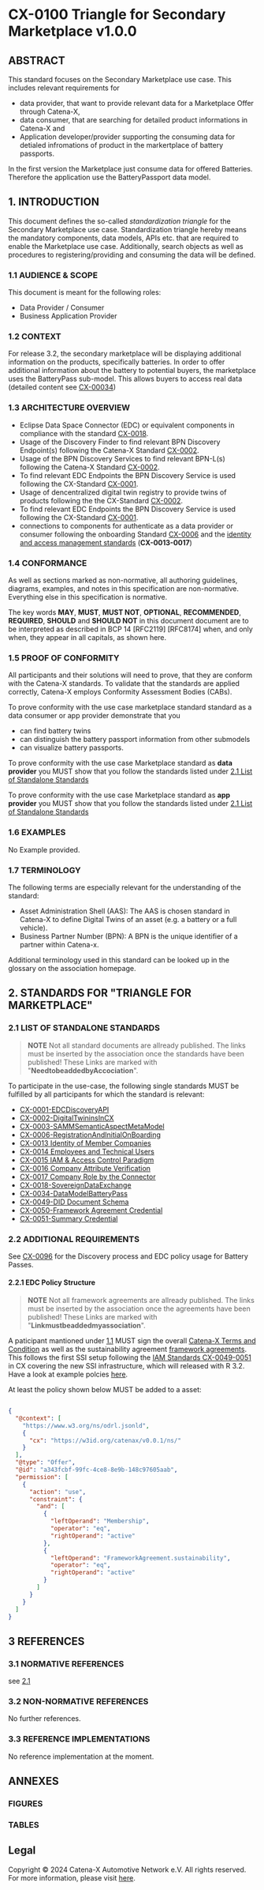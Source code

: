# CX-0100 Triangle for Secondary Marketplace v1.0.0

## ABSTRACT

This standard focuses on the Secondary Marketplace use case. This includes relevant requirements for

- data provider, that want to provide relevant data for a Marketplace Offer through Catena-X,
- data consumer, that are searching for detailed product informations in Catena-X and
- Application developer/provider supporting the consuming data for detialed infromations of product
  in the markertplace of battery passports.

In the first version the Marketplace just consume data for offered Batteries.
Therefore the application use the BatteryPassport data model.

## 1. INTRODUCTION

This document defines the so-called *standardization triangle* for the Secondary Marketplace use case.
Standardization triangle hereby means the mandatory components, data models, APIs etc. that are
required to enable the Marketplace use case. Additionally, search objects as well as procedures to
registering/providing and consuming the data will be defined.

### 1.1 AUDIENCE & SCOPE

This document is meant for the following roles:

- Data Provider / Consumer
- Business Application Provider

### 1.2 CONTEXT

For release 3.2, the secondary marketplace will be displaying additional information on the products,
specifically batteries. In order to offer additional information about the battery to potential buyers,
the marketplace uses the BatteryPass sub-model. This allows buyers to access real data
(detailed content see [CX-00034](#21-list-of-standalone-standards))

### 1.3 ARCHITECTURE OVERVIEW

- Eclipse Data Space Connector (EDC) or equivalent components in compliance with the standard [CX-0018](#21-list-of-standalone-standards).
- Usage of the Discovery Finder to find relevant BPN Discovery Endpoint(s) following the Catena-X Standard [CX-0002](#21-list-of-standalone-standards).
- Usage of the BPN Discovery Services to find relevant BPN-L(s) following the Catena-X Standard [CX-0002](#21-list-of-standalone-standards).
- To find relevant EDC Endpoints the BPN Discovery Service is used following the CX-Standard [CX-0001](#21-list-of-standalone-standards).
- Usage of dencentralized digital twin registry to provide twins of products following the the CX-Standard [CX-0002](#21-list-of-standalone-standards).
- To find relevant EDC Endpoints the BPN Discovery Service is used following the CX-Standard [CX-0001](#21-list-of-standalone-standards).
- connections to components for authenticate as a data provider or consumer following the onboarding
  Standard [CX-0006](#21-list-of-standalone-standards) and the [identity and access management standards](#21-list-of-standalone-standards) (**CX-0013-0017**)

### 1.4 CONFORMANCE

As well as sections marked as non-normative, all authoring guidelines, diagrams, examples, and notes
in this specification are non-normative. Everything else in this specification is normative.

The key words **MAY**, **MUST**, **MUST NOT**, **OPTIONAL**, **RECOMMENDED**, **REQUIRED**, **SHOULD**
and **SHOULD NOT** in this document document are to be interpreted as described in BCP 14 [RFC2119] [RFC8174]
when, and only when, they appear in all capitals, as shown here.

### 1.5 PROOF OF CONFORMITY

All participants and their solutions will need to prove, that they are conform with the Catena-X standards.
To validate that the standards are applied correctly, Catena-X employs Conformity Assessment Bodies (CABs).

To prove conformity with the use case marketplace standard standard as a data consumer or app provider
demonstrate that you

- can find battery twins
- can distinguish the battery passport information from other submodels
- can visualize battery passports.

To prove conformity with the use case Marketplace standard as **data provider** you MUST show that
you follow the standards listed under [2.1 List of Standalone Standards](#21-list-of-standalone-standards)

To prove conformity with the use case Marketplace standard as **app provider** you MUST show that
you follow the standards listed under [2.1 List of Standalone Standards](#21-list-of-standalone-standards)

### 1.6 EXAMPLES

No Example provided.

### 1.7 TERMINOLOGY

The following terms are especially relevant for the understanding of the standard:

- Asset Administration Shell (AAS): The AAS is chosen standard in Catena-X to define Digital Twins
  of an asset (e.g. a battery or a full vehicle).  
- Business Partner Number (BPN): A BPN is the unique identifier of a partner within Catena-x.

Additional terminology used in this standard can be looked up in the glossary on the association homepage.

## 2. STANDARDS FOR "TRIANGLE FOR MARKETPLACE"

### 2.1 LIST OF STANDALONE STANDARDS

>**NOTE**
>Not all standard documents are allready published. The links must be inserted by the association
>once the standards have been published! These Links are marked with "**NeedtobeaddedbyAccociation**".

To participate in the  use-case, the following single standards MUST be fulfilled by all
participants for which the standard is relevant:

- [CX-0001-EDCDiscoveryAPI](https://catena-x.net/de/standard-library)
- [CX-0002-DigitalTwininsInCX](https://catena-x.net/de/standard-library)
- [CX-0003-SAMMSemanticAspectMetaModel](https://catena-x.net/de/standard-library)
- [CX-0006-RegistrationAndInitialOnBoarding](https://catena-x.net/de/standard-library)
- [CX-0013 Identity of Member Companies](https://catena-x.net/de/standard-library)
- [CX-0014 Employees and Technical Users](https://catena-x.net/de/standard-library)
- [CX-0015 IAM & Access Control Paradigm](https://catena-x.net/de/standard-library)
- [CX-0016 Company Attribute Verification](https://catena-x.net/de/standard-library)
- [CX-0017 Company Role by the Connector](https://catena-x.net/de/standard-library)
- [CX-0018-SovereignDataExchange](https://catena-x.net/de/standard-library)
- [CX-0034-DataModelBatteryPass](https://catena-x.net/de/standard-library)
- [CX-0049-DID Document Schema](https://catena-x.net/de/standard-library)
- [CX-0050-Framework Agreement Credential](https://catena-x.net/de/standard-library)
- [CX-0051-Summary Credential](https://catena-x.net/de/standard-library)

### 2.2 ADDITIONAL REQUIREMENTS

See [CX-0096](https://catena-x.net/de/standard-library) for the Discovery process and EDC policy
usage for Battery Passes.

#### 2.2.1 EDC Policy Structure

>**NOTE**
>Not all framework agreements are allready published. The links must be inserted by the association
>once the agreements have been published! These Links are marked with "**Linkmustbeaddedmyassociation**".

A paticipant mantioned under [1.1](#11-audience--scope) MUST sign the overall
[Catena-X Terms and Condition](https://catena-x.net/de/catena-x-einfuehren-umsetzen/governance-framework-fuer-datenraum-betrieb)
as well as the sustainability agreement [framework agreements](https://catena-x.net/de/catena-x-einfuehren-umsetzen/governance-framework-fuer-datenraum-betrieb).
This follows the first SSI setup following the [IAM Standards CX-0049-0051](#21-list-of-standalone-standards)
in CX covering the new SSI infrastructure, which will released with R 3.2. Have a look at example polcies
[here](https://github.com/eclipse-tractusx/ssi-docu/blob/main/docs/architecture/cx-3-2/edc/policy.definitions.md).

At least the policy shown below MUST be added to a asset:

```json

{
  "@context": [
    "https://www.w3.org/ns/odrl.jsonld",
    {
      "cx": "https://w3id.org/catenax/v0.0.1/ns/"
    }
  ],
  "@type": "Offer",
  "@id": "a343fcbf-99fc-4ce8-8e9b-148c97605aab",
  "permission": [
    {
      "action": "use",
      "constraint": {
        "and": [
          {
            "leftOperand": "Membership",
            "operator": "eq",
            "rightOperand": "active"
          },
          {
            "leftOperand": "FrameworkAgreement.sustainability",
            "operator": "eq",
            "rightOperand": "active"
          }
        ]
      }
    }
  ]
}
```

## 3 REFERENCES

### 3.1 NORMATIVE REFERENCES

see [2.1](#2-standards-for-triangle-for-marketplace)

### 3.2 NON-NORMATIVE REFERENCES

No further references.

### 3.3 REFERENCE IMPLEMENTATIONS

No reference implementation at the moment.

## ANNEXES

### FIGURES

### TABLES

## Legal

Copyright © 2024 Catena-X Automotive Network e.V. All rights reserved. For more information, please visit [here](/copyright).
